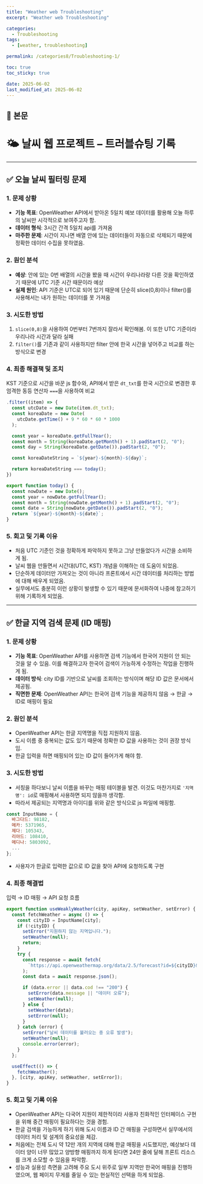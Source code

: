 ```yaml
---
title: "Weather web Troubleshooting"
excerpt: "Weather web Troubleshooting"

categories:
  - Troubleshooting
tags:
  - [weather, troubleshooting]

permalink: /categories8/Troubleshooting-1/

toc: true
toc_sticky: true

date: 2025-06-02
last_modified_at: 2025-06-02
---
```


## 🦥 본문

# 🌤️ 날씨 웹 프로젝트 – 트러블슈팅 기록

---

## ✅ 오늘 날씨 필터링 문제

### 1. 문제 상황

- **기능 목표**: OpenWeather API에서 받아온 5일치 예보 데이터를 활용해 오늘 하루의 날씨만 시각적으로 보여주고자 함.
- **데이터 형식**: 3시간 간격 5일치 api를 가져옴
- **마주한 문제**: 시간이 지나면 배열 안에 있는 데이터들이 자동으로 삭제되기 때문에 정확한 데이터 수집을 못하였음.

### 2. 원인 분석

- **예상**: 안에 있는 0번 배열의 시간을 봤을 때 시간이 우리나라랑 다른 것을 확인하였기 때문에 UTC 기준 시간 때문이라 예상
- **실제 원인**: API 기준은 UTC로 되어 있기 때문에 단순히 slice(0,8)이나 filter()를 사용해서는 내가 원하는 데이터를 못 가져옴

### 3. 시도한 방법

1. `slice(0,8)`을 사용하여 0번부터 7번까지 잘라서 확인해봄. 이 또한 UTC 기준이라 우리나라 시간과 달라 실패
2. `filter()`를 기존과 같이 사용하지만 filter 안에 한국 시간을 넣어주고 비교를 하는 방식으로 변경

### 4. 최종 해결책 및 조치

KST 기준으로 시간을 바꾼 js 함수와, API에서 받은 `dt_txt`를 한국 시간으로 변경한 후 엄격한 동등 연산자 `===`을 사용하여 비교

```js
.filter((item) => {
  const utcDate = new Date(item.dt_txt);
  const koreaDate = new Date(
    utcDate.getTime() + 9 * 60 * 60 * 1000
  );

  const year = koreaDate.getFullYear();
  const month = String(koreaDate.getMonth() + 1).padStart(2, "0");
  const day = String(koreaDate.getDate()).padStart(2, "0");

  const koreaDateString = `${year}-${month}-${day}`;

  return koreaDateString === today();
})
```

```js
export function today() {
  const nowDate = new Date();
  const year = nowDate.getFullYear();
  const month = String(nowDate.getMonth() + 1).padStart(2, "0");
  const date = String(nowDate.getDate()).padStart(2, "0");
  return `${year}-${month}-${date}`;
}
```

### 5. 회고 및 기록 이유

- 처음 UTC 기준인 것을 정확하게 파악하지 못하고 그냥 만들었다가 시간을 소비하게 됨.
- 날씨 웹을 만들면서 시간대(UTC, KST) 개념을 이해하는 데 도움이 되었음.
- 단순하게 데이터만 가져오는 것이 아니라 프론트에서 시간 데이터를 처리하는 방법에 대해 배우게 되었음.
- 실무에서도 충분히 이런 상황이 발생할 수 있기 때문에 문서화하여 나중에 참고하기 위해 기록하게 되었음.

---

## ✅ 한글 지역 검색 문제 (ID 매핑)

### 1. 문제 상황

- **기능 목표**: OpenWeather API를 사용하면 검색 기능에서 한국어 지원이 안 되는 것을 알 수 있음. 이를 해결하고자 한국어 검색이 가능하게 수정하는 작업을 진행하게 됨.
- **데이터 방식**: city ID를 기반으로 날씨를 조회하는 방식이며 해당 ID 값은 문서에서 제공됨.
- **직면한 문제**: OpenWeather API는 한국어 검색 기능을 제공하지 않음 → 한글 → ID로 매핑이 필요

### 2. 원인 분석

- OpenWeather API는 한글 지역명을 직접 지원하지 않음.
- 도시 이름 중 중복되는 값도 있기 때문에 정확한 ID 값을 사용하는 것이 권장 방식임.
- 한글 입력을 하면 매핑되어 있는 ID 값이 들어가게 해야 함.

### 3. 시도한 방법

- 서칭을 하다보니 날씨 이름을 바꾸는 매핑 테이블을 발견. 이것도 마찬가지로 `'지역명': id`로 매핑해서 사용하면 되지 않을까 생각함.
- 따라서 제공되는 지역명과 아이디를 위와 같은 방식으로 js 파일에 매핑함.

```js
const InputName = {
  바그다드: 98182,
  메카: 5371965,
  제다: 105343,
  리야드: 108410,
  메디나: 5803092,
  ...
};
```

- 사용자가 한글로 입력한 값으로 ID 값을 찾아 API에 요청하도록 구현

### 4. 최종 해결법

입력 → ID 매핑 → API 요청 흐름

```js
export function useWeaklyWeather(city, apiKey, setWeather, setError) {
  const fetchWeather = async () => {
    const cityID = InputName[city];
    if (!cityID) {
      setError("지원하지 않는 지역입니다.");
      setWeather(null);
      return;
    }
    try {
      const response = await fetch(
        `https://api.openweathermap.org/data/2.5/forecast?id=${cityID}&appid=${apiKey}&units=metric&lang=kr`
      );
      const data = await response.json();

      if (data.error || data.cod !== "200") {
        setError(data.message || "데이터 오류");
        setWeather(null);
      } else {
        setWeather(data);
        setError(null);
      }
    } catch (error) {
      setError("날씨 데이터를 불러오는 중 오류 발생");
      setWeather(null);
      console.error(error);
    }
  };

  useEffect(() => {
    fetchWeather();
  }, [city, apiKey, setWeather, setError]);
}
```

### 5. 회고 및 기록 이유

- OpenWeather API는 다국어 지원이 제한적이라 사용자 친화적인 인터페이스 구현을 위해 중간 매핑이 필요하다는 것을 경험.
- 한글 검색을 가능하게 하기 위해 도시 이름과 ID 간 매핑을 구성하면서 실무에서의 데이터 처리 및 설계의 중요성을 체감.
- 처음에는 전체 도시 약 12만 개의 지역에 대해 한글 매핑을 시도했지만, 예상보다 데이터 양이 너무 많았고 양방향 매핑까지 하게 된다면 24만 줄에 달해 프론트 리소스를 크게 소모할 수 있음을 파악함.
- 성능과 실용성 측면을 고려해 주요 도시 위주로 일부 지역만 한국어 매핑을 진행하였으며, 웹 페이지 무게를 줄일 수 있는 현실적인 선택을 하게 되었음.
